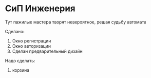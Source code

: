 # СиП Инженерия
Тут пажилые мастера творят невероятное, решая судьбу автомата

Сделано:
1. Окно регистрации
2. Окно авторизации
3. Сделан предварительный дизайн

Надо сделать:
1. корзина 
